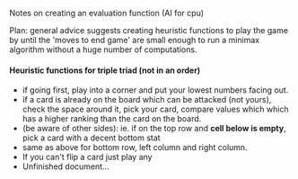 Notes on creating an evaluation function (AI for cpu)

Plan: general advice suggests creating heuristic functions to play the game by until the 'moves to end game' are small enough to run a minimax algorithm without a huge number of computations.

#### Heuristic functions for triple triad (not in an order)

- if going first, play into a corner and put your lowest numbers facing out.
- if a card is already on the board which can be attacked (not yours), check the space around it, pick your card, compare values which which has a higher ranking than the card on the board.
- (be aware of other sides): ie. if on the top row and **cell below is empty**, pick a card with a decent bottom stat
- same as above for bottom row, left column and right column.
- If you can't flip a card just play any
- Unfinished document...
